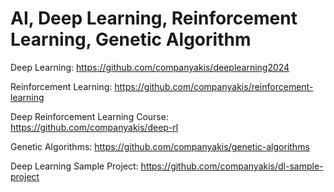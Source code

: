 # AI, Deep Learning, Reinforcement Learning, Genetic Algorithm

Deep Learning:
https://github.com/companyakis/deeplearning2024

Reinforcement Learning:
https://github.com/companyakis/reinforcement-learning

Deep Reinforcement Learning Course:
https://github.com/companyakis/deep-rl

Genetic Algorithms:
https://github.com/companyakis/genetic-algorithms

Deep Learning Sample Project:
https://github.com/companyakis/dl-sample-project

